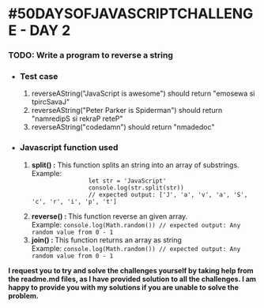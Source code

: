 <h1>#50DAYSOFJAVASCRIPTCHALLENGE - DAY 2</h1>

<h3>TODO: Write a program to reverse a string</h3>
<ul>
    <li>
        <h3>Test case</h3>
    </li>
    <ol>
        <li>reverseAString("JavaScript is awesome") should return "emosewa si tpircSavaJ"</li>
        <li>reverseAString("Peter Parker is Spiderman") should return "namredipS si rekraP reteP"</li>
        <li>reverseAString("codedamn") should return "nmadedoc"</li>
    </ol>
</ul>
<ul>
    <li>
        <h3>Javascript function used</h3>
    </li>
    <ol>
        <li> <strong>split() :</strong> This function splits an string into an array of substrings.
            <br>
            Example:
            <code>
                let str = 'JavaScript'
                console.log(str.split(str))
                // expected output: ['J', 'a', 'v', 'a', 'S', 'c', 'r', 'i', 'p', 't']
            </code>
        </li>
        <li>
            <strong>reverse() : </strong> This function reverse an given array.
            <br>
            Example: <code>console.log(Math.random()) // expected output: Any random value from 0 - 1</code>
        </li>
        <li>
            <strong>join() : </strong> This function returns an array as string
            <br>
            Example: <code>console.log(Math.random()) // expected output: Any random value from 0 - 1</code>
        </li>
    </ol>
</ul>

<strong>
    <p>I request you to try and solve the challenges yourself by taking help from the readme.md files, as I have
        provided solution to all the challenges. I am happy to provide you with my solutions if you are unable to solve
        the problem.</p>
</strong>